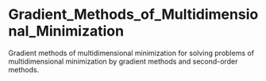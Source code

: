 # Gradient_Methods_of_Multidimensional_Minimization
Gradient methods of multidimensional minimization for solving problems of multidimensional minimization by gradient methods and second-order methods.
